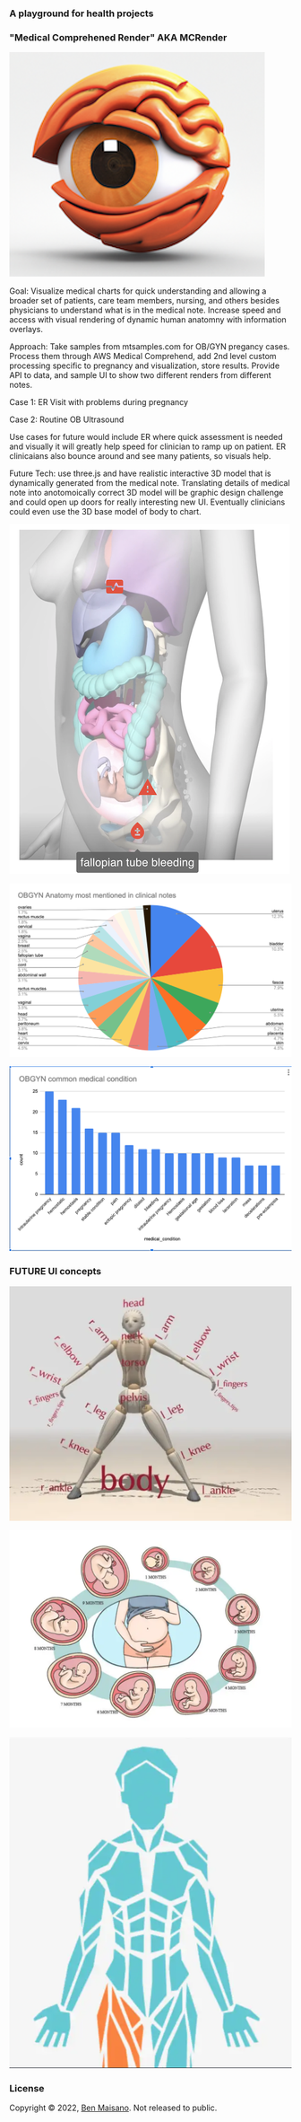 ### A playground for health projects
### "Medical Comprehened Render" AKA MCRender

![MCRender](webui/src/mcrenderlogoCropped.png)

Goal: Visualize medical charts for quick understanding and allowing a broader set of patients, care team members, nursing, and others besides physicians to understand what is in the medical note.  Increase speed and access with visual rendering of dynamic human anatomny with information overlays.

Approach:  Take samples from mtsamples.com for OB/GYN pregancy cases.  Process them through AWS Medical Comprehend, add 2nd level custom processing specific to pregnancy and visualization, store results.  Provide API to data, and sample UI to show two different renders from different notes.

Case 1: ER Visit with problems during pregnancy

Case 2:  Routine OB Ultrasound

Use cases for future would include ER where quick assessment is needed and visually it will greatly help speed for clinician to ramp up on patient.  ER clinicaians also bounce around and see many patients, so visuals help.

Future Tech:  use three.js and have realistic interactive 3D model that is dynamically generated from the medical note.  Translating details of medical note into anotomoically correct 3D model will be graphic design challenge and could open up doors for really interesting new UI.  Eventually clinicians could even use the 3D base model of body to chart.


![MCRender](concept_imgs/mc_render_concept_image.png)



![Anatomy](concept_imgs/obgyn_anatomy.png)


![MedConditions](concept_imgs/obgyn_medical_conditions.png)


### FUTURE UI concepts

![3js](concept_imgs/threejs_human_body.png)

![3js](concept_imgs/9month_lifecycle_pregnancy.png)

![3js](concept_imgs/basic_body_css.png)

### License

Copyright © 2022, [Ben Maisano](https://github.com/bjm88).  Not released to public.